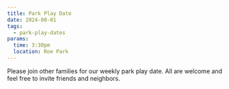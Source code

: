 ```yaml
---
title: Park Play Date
date: 2024-08-01
tags:
  - park-play-dates
params:
  time: 3:30pm
  location: Roe Park
---
```


Please join other families for our weekly park play date. All are welcome and feel free to invite friends and neighbors.
